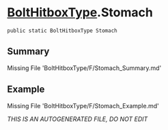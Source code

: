 # [BoltHitboxType](Types/BoltHitboxType.md).Stomach
`public static BoltHitboxType Stomach`
## Summary
Missing File 'BoltHitboxType/F/Stomach_Summary.md'
## Example
Missing File 'BoltHitboxType/F/Stomach_Example.md'

*THIS IS AN AUTOGENERATED FILE, DO NOT EDIT*
